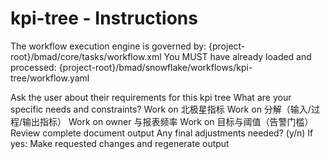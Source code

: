 # kpi-tree - Instructions

<critical>The workflow execution engine is governed by: {project-root}/bmad/core/tasks/workflow.xml</critical>
<critical>You MUST have already loaded and processed: {project-root}/bmad/snowflake/workflows/kpi-tree/workflow.yaml</critical>

<workflow>

<step n="1" goal="Understand Requirements">
<action>Ask the user about their requirements for this kpi tree</action>
<ask>What are your specific needs and constraints?</ask>
</step>

<step n="2" goal="北极星指标">
<action>Work on 北极星指标</action>
<template-output section="north-star"/>
</step>

<step n="3" goal="分解（输入/过程/输出指标）">
<action>Work on 分解（输入/过程/输出指标）</action>
<template-output section="breakdown"/>
</step>

<step n="4" goal="Owner 与报表频率">
<action>Work on owner 与报表频率</action>
<template-output section="ownership"/>
</step>

<step n="5" goal="目标与阈值（告警门槛）">
<action>Work on 目标与阈值（告警门槛）</action>
<template-output section="targets"/>
</step>

<step n="6" goal="Review and Finalize">
<action>Review complete document output</action>
<ask>Any final adjustments needed? (y/n)</ask>
<check>If yes:</check>
  <action>Make requested changes and regenerate output</action>
</step>

</workflow>
